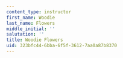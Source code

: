 ```yaml
---
content_type: instructor
first_name: Woodie
last_name: Flowers
middle_initial: ''
salutation: ''
title: Woodie Flowers
uid: 323bfc44-6bba-6f5f-3612-7aa0a87b8370
---
```

